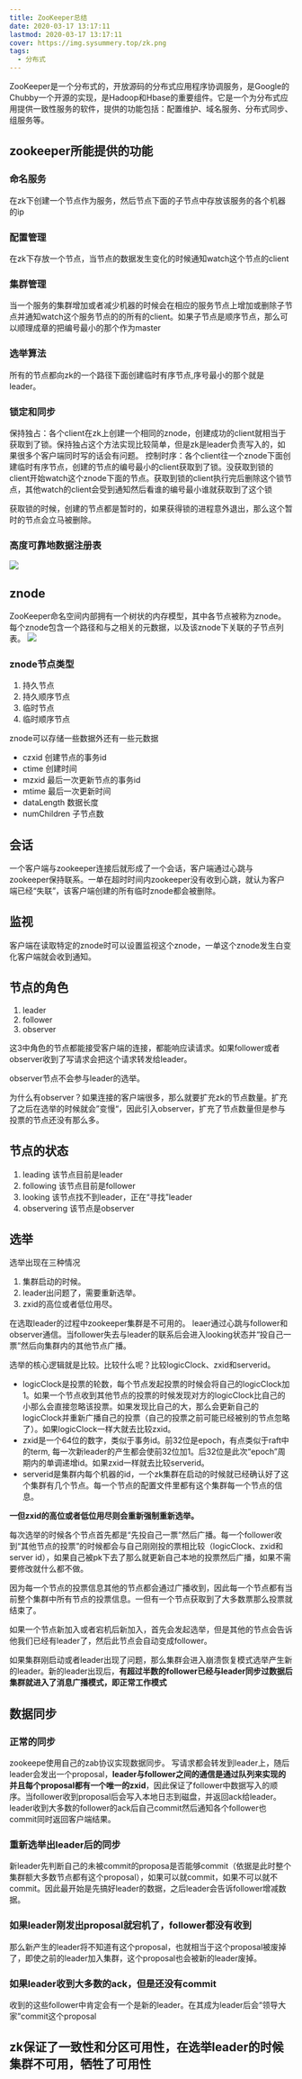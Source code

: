 ```yaml
---
title: ZooKeeper总结
date: 2020-03-17 13:17:11
lastmod: 2020-03-17 13:17:11
cover: https://img.sysummery.top/zk.png
tags:
  - 分布式
---
```

ZooKeeper是一个分布式的，开放源码的分布式应用程序协调服务，是Google的Chubby一个开源的实现，是Hadoop和Hbase的重要组件。它是一个为分布式应用提供一致性服务的软件，提供的功能包括：配置维护、域名服务、分布式同步、组服务等。
<!--more-->
## zookeeper所能提供的功能

### 命名服务
在zk下创建一个节点作为服务，然后节点下面的子节点中存放该服务的各个机器的ip

### 配置管理
在zk下存放一个节点，当节点的数据发生变化的时候通知watch这个节点的client

### 集群管理
当一个服务的集群增加或者减少机器的时候会在相应的服务节点上增加或删除子节点并通知watch这个服务节点的的所有的client。如果子节点是顺序节点，那么可以顺理成章的把编号最小的那个作为master

### 选举算法
所有的节点都向zk的一个路径下面创建临时有序节点,序号最小的那个就是leader。

### 锁定和同步
保持独占：各个client在zk上创建一个相同的znode，创建成功的client就相当于获取到了锁。保持独占这个方法实现比较简单，但是zk是leader负责写入的，如果很多个客户端同时写的话会有问题。
控制时序：各个client往一个znode下面创建临时有序节点，创建的节点的编号最小的client获取到了锁。没获取到锁的client开始watch这个znode下面的节点。获取到锁的client执行完后删除这个锁节点，其他watch的client会受到通知然后看谁的编号最小谁就获取到了这个锁

获取锁的时候，创建的节点都是暂时的，如果获得锁的进程意外退出，那么这个暂时的节点会立马被删除。

### 高度可靠地数据注册表

![](https://img.sysummery.top/zkc.jpg)
## znode
ZooKeeper命名空间内部拥有一个树状的内存模型，其中各节点被称为znode。每个znode包含一个路径和与之相关的元数据，以及该znode下关联的子节点列表。
![](https://img.sysummery.top/znode.png)

### znode节点类型

1. 持久节点
2. 持久顺序节点
3. 临时节点
4. 临时顺序节点

znode可以存储一些数据外还有一些元数据

* czxid 创建节点的事务id
* ctime 创建时间
* mzxid 最后一次更新节点的事务id
* mtime 最后一次更新时间
* dataLength 数据长度
* numChildren 子节点数

## 会话
一个客户端与zookeeper连接后就形成了一个会话，客户端通过心跳与zookeeper保持联系。一单在超时时间内zookeeper没有收到心跳，就认为客户端已经“失联”，该客户端创建的所有临时znode都会被删除。

## 监视
客户端在读取特定的znode时可以设置监视这个znode，一单这个znode发生白变化客户端就会收到通知。

## 节点的角色

1. leader
2. follower
3. observer

这3中角色的节点都能接受客户端的连接，都能响应读请求。如果follower或者observer收到了写请求会把这个请求转发给leader。

observer节点不会参与leader的选举。

为什么有observer？如果连接的客户端很多，那么就要扩充zk的节点数量。扩充了之后在选举的时候就会”变慢“，因此引入observer，扩充了节点数量但是参与投票的节点还没有那么多。

## 节点的状态
1. leading 该节点目前是leader
2. following 该节点目前是follower
3. looking 该节点找不到leader，正在“寻找”leader
4. observering 该节点是observer

## 选举
选举出现在三种情况

1. 集群启动的时候。
2. leader出问题了，需要重新选举。
3. zxid的高位或者低位用尽。

在选取leader的过程中zookeeper集群是不可用的。
leaer通过心跳与follower和observer通信。当follower失去与leader的联系后会进入looking状态并“投自己一票”然后向集群内的其他节点广播。

选举的核心逻辑就是比较。比较什么呢？比较logicClock、zxid和serverid。 

* logicClock是投票的轮数，每个节点发起投票的时候会将自己的logicClock加1。如果一个节点收到其他节点的投票的时候发现对方的logicClock比自己的小那么会直接忽略该投票。如果发现比自己的大，那么会更新自己的logicClock并重新广播自己的投票（自己的投票之前可能已经被别的节点忽略了）。如果logicClock一样大就去比较zxid。
* zxid是一个64位的数字，类似于事务id。前32位是epoch，有点类似于raft中的term, 每一次新leader的产生都会使前32位加1。后32位是此次“epoch”周期内的单调递增id。如果zxid一样就去比较serverid。
* serverid是集群内每个机器的id，一个zk集群在启动的时候就已经确认好了这个集群有几个节点。每一个节点的配置文件里都有这个集群每一个节点的信息。

**一但zxid的高位或者低位用尽则会重新强制重新选举。**

每次选举的时候各个节点首先都是“先投自己一票”然后广播。每一个follower收到“其他节点的投票”的时候都会与自己刚刚投的票相比较（logicClock、zxid和server id），如果自己被pk下去了那么就更新自己本地的投票然后广播，如果不需要修改就什么都不做。

因为每一个节点的投票信息其他的节点都会通过广播收到，因此每一个节点都有当前整个集群中所有节点的投票信息。一但有一个节点获取到了大多数票那么投票就结束了。

如果一个节点新加入或者宕机后新加入，首先会发起选举，但是其他的节点会告诉他我们已经有leader了，然后此节点会自动变成follower。

如果集群刚启动或者leader出现了问题，那么集群会进入崩溃恢复模式选举产生新的leader。新的leader出现后，**有超过半数的follower已经与leader同步过数据后集群就进入了消息广播模式，即正常工作模式**

## 数据同步
### 正常的同步
zookeepe使用自己的zab协议实现数据同步。
写请求都会转发到leader上，随后leader会发出一个proposal，**leader与follower之间的通信是通过队列来实现的并且每个proposal都有一个唯一的zxid**，因此保证了follower中数据写入的顺序。当follower收到proposal后会写入本地日志到磁盘，并返回ack给leader。leader收到大多数的follower的ack后自己commit然后通知各个follower也commit同时返回客户端结果。

### 重新选举出leader后的同步
新leader先判断自己的未被commit的proposa是否能够commit（依据是此时整个集群额大多数节点都有这个proposal），如果可以就commit，如果不可以就不commit。因此最开始是先搞好leader的数据，之后leader会告诉follower增减数据。

### 如果leader刚发出proposal就宕机了，follower都没有收到

那么新产生的leader将不知道有这个proposal，也就相当于这个proposal被废掉了，即使之前的leader加入集群，这个proposal也会被新的leader废掉。

### 如果leader收到大多数的ack，但是还没有commit
收到的这些follower中肯定会有一个是新的leader。在其成为leader后会“领导大家”commit这个proposal

## zk保证了一致性和分区可用性，在选举leader的时候集群不可用，牺牲了可用性

